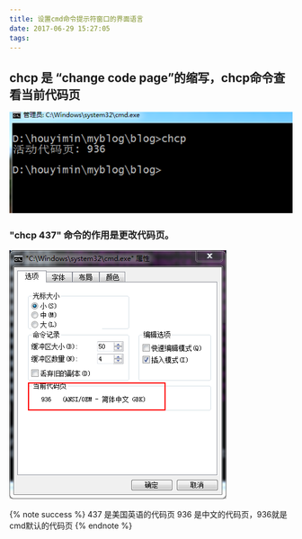 ```yaml
---
title: 设置cmd命令提示符窗口的界面语言
date: 2017-06-29 15:27:05
tags:
---
```


## chcp 是 “change code page”的缩写，chcp命令查看当前代码页

![安装代码](/uploads/20170629153216.png)


### "chcp 437" 命令的作用是更改代码页。



![安装代码](/uploads/20170629154014.png)


{% note success %} 
437 是美国英语的代码页
936 是中文的代码页，936就是cmd默认的代码页 
{% endnote %}

